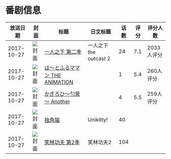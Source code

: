 # 番剧信息

|放送日期|封面|标题|日文标题|话数|评分|评分人数|
|---|---|---|---|---|---|---|
|2017-10-27|![封面](https://lain.bgm.tv/pic/cover/c/71/aa/206925_NpRkA.jpg)|[一人之下 第二季](https://bangumi.tv/subject/206925)|一人之下 the outcast 2|24|7.1|2033人评分|
|2017-10-27|![封面](https://bangumi.tv/img/no_icon_subject.png)|[は～とふるママン THE ANIMATION](https://bangumi.tv/subject/221142)||1|5.4|260人评分|
|2017-10-27|![封面](https://bangumi.tv/img/no_icon_subject.png)|[かぎろひ～勺景～ Another](https://bangumi.tv/subject/224251)||4|5.5|259人评分|
|2017-10-27|![封面](https://lain.bgm.tv/pic/cover/c/35/f8/233797_oxCLY.jpg)|[独角猫](https://bangumi.tv/subject/233797)|Unikitty!|40|||
|2017-10-27|![封面](https://lain.bgm.tv/pic/cover/c/9a/3b/248718_nyAYg.jpg)|[笑林功夫 第2季](https://bangumi.tv/subject/248718)|笑林功夫2|104|||
